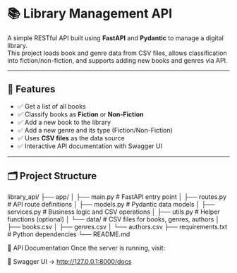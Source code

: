 # 📚 Library Management API

A simple RESTful API built using **FastAPI** and **Pydantic** to manage a digital library.  
This project loads book and genre data from CSV files, allows classification into fiction/non-fiction, and supports adding new books and genres via API.

---

## 🚀 Features

- ✅ Get a list of all books
- ✅ Classify books as **Fiction** or **Non-Fiction**
- ✅ Add a new book to the library
- ✅ Add a new genre and its type (Fiction/Non-Fiction)
- ✅ Uses **CSV files** as the data source
- ✅ Interactive API documentation with Swagger UI

---

## 🗂️ Project Structure
library_api/
├── app/
│ ├── main.py # FastAPI entry point
│ ├── routes.py # API route definitions
│ ├── models.py # Pydantic data models
│ ├── services.py # Business logic and CSV operations
│ ├── utils.py # Helper functions (optional)
│ └── data/ # CSV files for books, genres, authors
│ ├── books.csv
│ ├── genres.csv
│ └── authors.csv
├── requirements.txt # Python dependencies
└── README.md





📘 API Documentation
Once the server is running, visit:

🔹 Swagger UI → http://127.0.0.1:8000/docs
